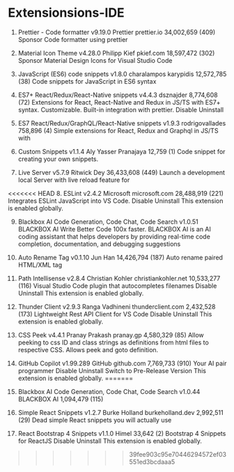 # Extensionsions-IDE

1. Prettier - Code formatter
   v9.19.0
   Prettier
   prettier.io
   34,002,659
   (409)
   Sponsor
   Code formatter using prettier

2. Material Icon Theme
   v4.28.0
   Philipp Kief
   pkief.com
   18,597,472
   (302)
   Sponsor
   Material Design Icons for Visual Studio Code

3. JavaScript (ES6) code snippets
   v1.8.0
   charalampos karypidis
   12,572,785
   (38)
   Code snippets for JavaScript in ES6 syntax

4. ES7+ React/Redux/React-Native snippets
   v4.4.3
   dsznajder
   8,774,608
   (72)
   Extensions for React, React-Native and Redux in JS/TS with ES7+ syntax. Customizable. Built-in integration with prettier.
   Disable
   Uninstall

5. ES7 React/Redux/GraphQL/React-Native snippets
   v1.9.3
   rodrigovallades
   758,896
   (4)
   Simple extensions for React, Redux and Graphql in JS/TS with

6. Custom Snippets
   v1.1.4
   Aly Yasser Pranajaya
   12,759
   (1)
   Code snippet for creating your own snippets.

7. Live Server
   v5.7.9
   Ritwick Dey
   36,433,608
   (449)
   Launch a development local Server with live reload feature for

<<<<<<< HEAD
8. ESLint
   v2.4.2
   Microsoft
   microsoft.com
   28,488,919
   (221)
   Integrates ESLint JavaScript into VS Code.
   Disable
   Uninstall
   This extension is enabled globally.

9. Blackbox AI Code Generation, Code Chat, Code Search
   v1.0.51
   BLACKBOX AI
   Write Better Code 100x faster. BLACKBOX AI is an AI coding assistant that helps developers by providing real-time code completion, documentation, and debugging suggestions

10. Auto Rename Tag
    v0.1.10
    Jun Han
    14,426,794
    (187)
    Auto rename paired HTML/XML tag

11. Path Intellisense
    v2.8.4
    Christian Kohler
    christiankohler.net
    10,533,277
    (116)
    Visual Studio Code plugin that autocompletes filenames
    Disable
    Uninstall
    This extension is enabled globally.

12. Thunder Client
    v2.9.3
    Ranga Vadhineni
    thunderclient.com
    2,432,528
    (173)
    Lightweight Rest API Client for VS Code
    Disable
    Uninstall
    This extension is enabled globally.

13. CSS Peek
    v4.4.1
    Pranay Prakash
    pranay.gp
    4,580,329
    (85)
    Allow peeking to css ID and class strings as definitions from html files to respective CSS. Allows peek and goto definition.

14. GitHub Copilot
    v1.99.289
    GitHub
    github.com
    7,769,733
    (910)
    Your AI pair programmer
    Disable
    Uninstall
    Switch to Pre-Release Version
    This extension is enabled globally.
=======
8. Blackbox AI Code Generation, Code Chat, Code Search
   v1.0.44
   BLACKBOX AI
   1,094,479
   (115)
9. Simple React Snippets
   v1.2.7
   Burke Holland
   burkeholland.dev
   2,992,511
   (29)
   Dead simple React snippets you will actually use
1. React Bootstrap 4 Snippets
   v1.1.0
   Himel
   33,642
   (2)
   Bootstrap 4 Snippets for ReactJS
   Disable
   Uninstall
   This extension is enabled globally.
>>>>>>> 39fee903c95e70446294572ef03551ed3bcdaaa5
